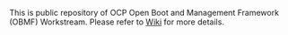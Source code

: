 This is public repository of OCP Open Boot and Management Framework (OBMF) Workstream. 
Please refer to [Wiki](https://github.com/opencomputeproject/ocp-obmf/wiki/Open-Boot-and-Management-Framework-(OBMF)) for more details. 
